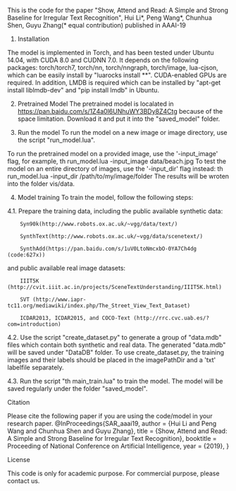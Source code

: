 This is the code for the paper
"Show, Attend and Read: A Simple and Strong Baseline for Irregular Text Recognition",
Hui Li*, Peng Wang*, Chunhua Shen, Guyu Zhang(* equal contribution) 
published in AAAI-19

1. Installation

The model is implemented in Torch, and has been tested under Ubuntu 14.04, with CUDA 8.0 and CUDNN 7.0.
It depends on the following packages: torch/torch7, torch/nn, torch/nngraph, torch/image, lua-cjson, which can be easily install by "luarocks install **". CUDA-enabled GPUs are required. In addition, LMDB is required which can be installed by "apt-get install liblmdb-dev" and "pip install lmdb" in Ubuntu.

2. Pretrained Model
The pretrained model is localated in https://pan.baidu.com/s/1Z4a0l6UNhuWY3BDy8Z4Ctg because of the space limitation. Download it and put it into the "saved_model" folder.


3. Run the model
To run the model on a new image or image directory, use the script "run_model.lua". 

To run the pretrained model on a provided image, use the '-input_image' flag, for example,
	th run_model.lua -input_image data/beach.jpg
To test the model on an entire directory of images, use the '-input_dir' flag instead:
	th run_model.lua -input_dir /path/to/my/image/folder
The results will be wroten into the folder vis/data.


4. Model training
To train the model, follow the following steps:

4.1. Prepare the training data, including the public available synthetic data:

        Syn90k(http://www.robots.ox.ac.uk/~vgg/data/text/)
	
        SynthText(http://www.robots.ox.ac.uk/~vgg/data/scenetext/)
	
        SynthAdd(https://pan.baidu.com/s/1uV0LtoNmcxbO-0YA7Ch4dg  (code:627x))
   
   
and public available real image datasets:

        IIIT5K (http://cvit.iiit.ac.in/projects/SceneTextUnderstanding/IIIT5K.html)
	
        SVT (http://www.iapr-tc11.org/mediawiki/index.php/The_Street_View_Text_Dataset)
	
        ICDAR2013, ICDAR2015, and COCO-Text (http://rrc.cvc.uab.es/?com=introduction)

4.2. Use the script "create_dataset.py" to generate a group of "data.mdb" files which contain both synthetic and real data. The generated "data.mdb" will be saved under "DataDB" folder. To use create_dataset.py, the training images and their labels should be placed in the imagePathDir and a 'txt' labelfile separately.

4.3. Run the script "th main_train.lua" to train the model. The model will be saved regularly under the folder "saved_model".


Citation

Please cite the following paper if you are using the code/model in your research paper.
@InProceedings{SAR_aaai19,
	author = {Hui Li and Peng Wang and Chunhua Shen and Guyu Zhang},
	title = {Show, Attend and Read: A Simple and Strong Baseline for Irregular Text Recognition},
	booktitle = Proceeding of National Conference on Artificial Intelligence,
	year = {2019},
} 



License

This code is only for academic purpose. For commercial purpose, please contact us.
